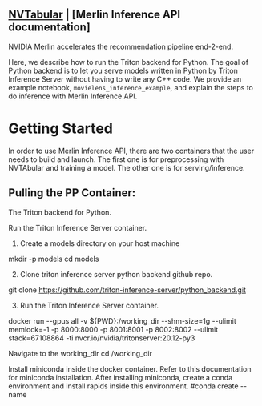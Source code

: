 ## [NVTabular](https://github.com/NVIDIA/NVTabular) | [Merlin Inference API documentation]

NVIDIA Merlin accelerates the recommendation pipeline end-2-end. 

Here, we describe how to run the Triton backend for Python. The goal of Python backend is to let you serve models written in Python by Triton Inference Server without having to write any C++ code.
We provide an example notebook, `movielens_inference_example`, and explain the steps to do inference with Merlin Inference API.

# Getting Started 

In order to use Merlin Inference API, there are two containers that the user needs to build and launch. The first one is for preprocessing with NVTAbular and training a model. The other one is for serving/inference. 

## Pulling the PP Container:
The Triton backend for Python.

Run the Triton Inference Server container.

1) Create a models directory on your host machine

mkdir -p models
cd models

2) Clone triton inference server python backend github repo.

git clone https://github.com/triton-inference-server/python_backend.git

3) Run the Triton Inference Server container.

docker run --gpus all -v ${PWD}:/working_dir --shm-size=1g --ulimit memlock=-1 -p 8000:8000 -p 8001:8001 -p 8002:8002 --ulimit stack=67108864 -ti nvcr.io/nvidia/tritonserver:20.12-py3

Navigate to the working_dir
cd /working_dir

Install miniconda inside the docker container. Refer to this documentation for miniconda installation.
After installing miniconda, create a conda environment and install rapids inside this environment.
#conda create --name
